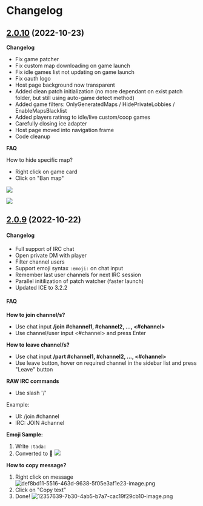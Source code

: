 # Changelog

## [2.0.10](https://github.com/Eternal-ll/Ethereal-FAF-Client/releases/tag/2.0.10) (2022-10-23)

**Changelog**

- Fix game patcher
- Fix custom map downloading on game launch
- Fix idle games list not updating on game launch
- Fix oauth logo
- Host page background now transparent
- Added clean patch initialization (no more dependant on exist patch folder, but still using auto-game detect method)
- Added game filters: OnlyGeneratedMaps / HidePrivateLobbies / EnableMapsBlacklist
- Added players ratinsg to idle/live custom/coop games
- Carefully closing ice adapter
- Host page moved into navigation frame
- Code cleanup


**FAQ**

How to hide specific map?

- Right click on game card
- Click on "Ban map"

![](https://cdn.discordapp.com/attachments/378156367933997056/1033702143745605632/unknown.png)



![](https://cdn.discordapp.com/attachments/926400628803113020/1033703179361198221/unknown.png)

## [2.0.9](https://github.com/Eternal-ll/Ethereal-FAF-Client/releases/tag/2.0.9) (2022-10-22)

#### Changelog

- Full support of IRC chat
- Open private DM with player
- Filter channel users
- Support emoji syntax `:emoji:` on chat input
- Remember last user channels for next IRC session
- Parallel initilization of patch watcher (faster launch)
- Updated ICE to 3.2.2


#### FAQ

**How to join channel/s?**

- Use chat input **/join #channel1, #channel2, ..., <#channel>**
- Use channel/user input <#channel> and press Enter

**How to leave channel/s?**

- Use chat input **/part #channel1, #channel2, ..., <#channel>**
- Use leave button, hover on required channel in the sidebar list and press "Leave" button

**RAW IRC commands**

- Use slash '/'

Example:
- UI: /join #channel
- IRC: JOIN #channel

**Emoji Sample:**
1. Write `:tada:`
2. Converted to 🎉
![](https://cdn.discordapp.com/attachments/926400628803113020/1033048668187676672/Animation.gif)

**How to copy message?**

1. Right click on message
![def8bd11-5516-463d-9638-5f05e3af1e23-image.png](https://forum.faforever.com/assets/uploads/files/1666426882009-def8bd11-5516-463d-9638-5f05e3af1e23-image.png) 
2. Click on "Copy text"
3. Done!
![12357639-7b30-4ab5-b7a7-cac19f29cb10-image.png](https://forum.faforever.com/assets/uploads/files/1666426892771-12357639-7b30-4ab5-b7a7-cac19f29cb10-image.png)